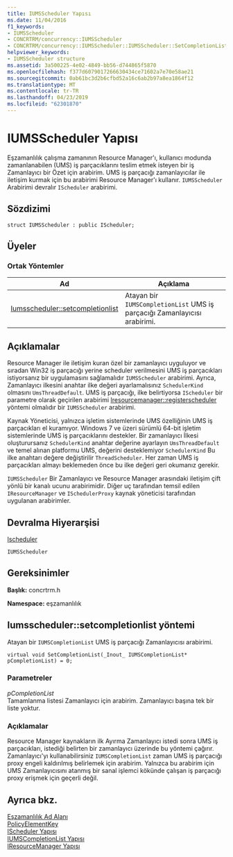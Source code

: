 ```yaml
---
title: IUMSScheduler Yapısı
ms.date: 11/04/2016
f1_keywords:
- IUMSScheduler
- CONCRTRM/concurrency::IUMSScheduler
- CONCRTRM/concurrency::IUMSScheduler::IUMSScheduler::SetCompletionList
helpviewer_keywords:
- IUMSScheduler structure
ms.assetid: 3a500225-4e02-4849-bb56-d744865f5870
ms.openlocfilehash: f377d6079017266630434ce71602a7e70e58ae21
ms.sourcegitcommit: 0ab61bc3d2b6cfbd52a16c6ab2b97a8ea1864f12
ms.translationtype: MT
ms.contentlocale: tr-TR
ms.lasthandoff: 04/23/2019
ms.locfileid: "62301870"
---
```

# <a name="iumsscheduler-structure"></a>IUMSScheduler Yapısı

Eşzamanlılık çalışma zamanının Resource Manager'ı, kullanıcı modunda zamanlanabilen (UMS) iş parçacıklarını teslim etmek isteyen bir iş Zamanlayıcı bir Özet için arabirim. UMS iş parçacığı zamanlayıcılar ile iletişim kurmak için bu arabirimi Resource Manager'ı kullanır. `IUMSScheduler` Arabirimi devralır `IScheduler` arabirimi.

## <a name="syntax"></a>Sözdizimi

```
struct IUMSScheduler : public IScheduler;
```

## <a name="members"></a>Üyeler

### <a name="public-methods"></a>Ortak Yöntemler

|Ad|Açıklama|
|----------|-----------------|
|[Iumsscheduler::setcompletionlist](#setcompletionlist)|Atayan bir `IUMSCompletionList` UMS iş parçacığı Zamanlayıcısı arabirimi.|

## <a name="remarks"></a>Açıklamalar

Resource Manager ile iletişim kuran özel bir zamanlayıcı uyguluyor ve sıradan Win32 iş parçacığı yerine scheduler verilmesini UMS iş parçacıkları istiyorsanız bir uygulamasını sağlamalıdır `IUMSScheduler` arabirimi. Ayrıca, Zamanlayıcı ilkesini anahtar ilke değeri ayarlamalısınız `SchedulerKind` olmasını `UmsThreadDefault`. UMS iş parçacığı, ilke belirtiyorsa `IScheduler` bir parametre olarak geçirilen arabirimi [Iresourcemanager::registerscheduler](iresourcemanager-structure.md#registerscheduler) yöntemi olmalıdır bir `IUMSScheduler` arabirimi.

Kaynak Yöneticisi, yalnızca işletim sistemlerinde UMS özelliğinin UMS iş parçacıkları el kuramıyor. Windows 7 ve üzeri sürümlü 64-bit işletim sistemlerinde UMS iş parçacıklarını destekler. Bir zamanlayıcı İlkesi oluşturursanız `SchedulerKind` anahtar değerine ayarlayın `UmsThreadDefault` ve temel alınan platformu UMS, değerini desteklemiyor `SchedulerKind` Bu ilke anahtarı değere değiştirilir `ThreadScheduler`. Her zaman UMS iş parçacıkları almayı beklemeden önce bu ilke değeri geri okumanız gerekir.

`IUMSScheduler` Bir Zamanlayıcı ve Resource Manager arasındaki iletişim çift yönlü bir kanalı ucunu arabirimidir. Diğer uç tarafından temsil edilen `IResourceManager` ve `ISchedulerProxy` kaynak yöneticisi tarafından uygulanan arabirimler.

## <a name="inheritance-hierarchy"></a>Devralma Hiyerarşisi

[Ischeduler](ischeduler-structure.md)

`IUMSScheduler`

## <a name="requirements"></a>Gereksinimler

**Başlık:** concrtrm.h

**Namespace:** eşzamanlılık

##  <a name="setcompletionlist"></a>  Iumsscheduler::setcompletionlist yöntemi

Atayan bir `IUMSCompletionList` UMS iş parçacığı Zamanlayıcısı arabirimi.

```
virtual void SetCompletionList(_Inout_ IUMSCompletionList* pCompletionList) = 0;
```

### <a name="parameters"></a>Parametreler

*pCompletionList*<br/>
Tamamlanma listesi Zamanlayıcı için arabirim. Zamanlayıcı başına tek bir liste yoktur.

### <a name="remarks"></a>Açıklamalar

Resource Manager kaynakların ilk Ayırma Zamanlayıcı istedi sonra UMS iş parçacıkları, istediği belirten bir zamanlayıcı üzerinde bu yöntemi çağırır. Zamanlayıcı'yı kullanabilirsiniz `IUMSCompletionList` zaman UMS iş parçacığı proxy engeli kaldırılmış belirlemek için arabirim. Yalnızca bu arabirim için UMS Zamanlayıcısını atanmış bir sanal işlemci kökünde çalışan iş parçacığı proxy erişmek için geçerli değil.

## <a name="see-also"></a>Ayrıca bkz.

[Eşzamanlılık Ad Alanı](concurrency-namespace.md)<br/>
[PolicyElementKey](concurrency-namespace-enums.md)<br/>
[IScheduler Yapısı](ischeduler-structure.md)<br/>
[IUMSCompletionList Yapısı](iumscompletionlist-structure.md)<br/>
[IResourceManager Yapısı](iresourcemanager-structure.md)
